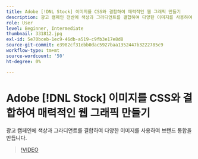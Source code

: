```yaml
---
title: Adobe [!DNL Stock] 이미지를 CSS와 결합하여 매력적인 웹 그래픽 만들기
description: 광고 캠페인 전반에 색상과 그라디언트를 결합하여 다양한 이미지를 사용하여 브랜드 통합을 만듭니다.
role: User
level: Beginner, Intermediate
thumbnail: 331812.jpg
exl-id: 5e70bceb-1ec9-46db-a519-c9fb3e17e8d8
source-git-commit: e3982cf31ebb0dac5927baa1352447b3222785c9
workflow-type: tm+mt
source-wordcount: '50'
ht-degree: 0%

---
```


# Adobe [!DNL Stock] 이미지를 CSS와 결합하여 매력적인 웹 그래픽 만들기

광고 캠페인에 색상과 그라디언트를 결합하여 다양한 이미지를 사용하여 브랜드 통합을 만듭니다.

>[!VIDEO](https://video.tv.adobe.com/v/331812?hidetitle=true)
